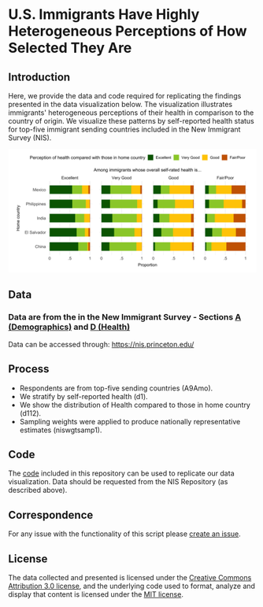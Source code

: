 # U.S. Immigrants Have Highly Heterogeneous Perceptions of How Selected They Are

## Introduction
Here, we provide the data and code required for replicating the findings presented in the data visualization below. The visualization illustrates immigrants' heterogeneous perceptions of their health in comparison to the country of origin. We visualize these patterns by self-reported health status for top-five immigrant sending countries included in the New Immigrant Survey (NIS). 

![Visualization](Figure_1.jpg)

## Data 
### Data are from the in the New Immigrant Survey - Sections [A (Demographics)](https://nis.princeton.edu/downloads/codebook/Adult/A-adult-codebook.pdf) and [D (Health)](https://nis.princeton.edu/downloads/codebook/Adult/D-adult-codebook.pdf)

Data can be accessed through: https://nis.princeton.edu/

## Process 

* Respondents are from top-five sending countries (A9Amo).
* We stratify by self-reported health (d1).
* We show the distribution of Health compared to those in home country (d112).
* Sampling weights were applied to produce nationally representative estimates (niswgtsamp1).

## Code
The [code](Visualization_ImmigrantHealth_Code_06022022.R) included in this repository can be used to replicate our data visualization. Data should be requested from the NIS Repository (as described above). 

## Correspondence
For any issue with the functionality of this script please [create an issue](https://github.com/alexisrsantos/immigrant_selection/issues).

## License
The data collected and presented is licensed under the [Creative Commons Attribution 3.0 license](http://creativecommons.org/licenses/by/3.0/us/deed.en_US), and the underlying code used to format, analyze and display that content is licensed under the [MIT license](http://opensource.org/licenses/mit-license.php).
